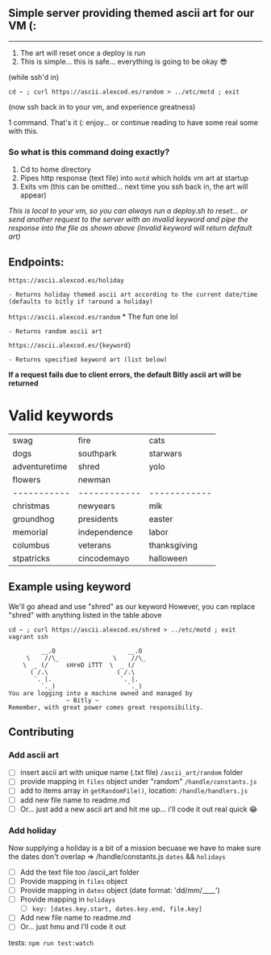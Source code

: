 ## Simple server providing themed ascii art for our VM (:

----

1. The art will reset once a deploy is run
2. This is simple... this is safe... everything is going to be okay 😎

(while ssh'd in)

`cd ~ ; curl https://ascii.alexcod.es/random > ../etc/motd ; exit`

(now ssh back in to your vm, and experience greatness)

1 command. That's it (: enjoy... or continue reading to have some real some with this. 

### So what is this command doing exactly? 
 1. Cd to home directory
 2. Pipes http response (text file) into `motd`  which holds vm art at startup
 3. Exits vm (this can be omitted... next time you ssh back in, the art will appear)

*This is local to your vm, so you can always run a deploy.sh to reset... or send another request to the server with an invalid keyword and pipe the response into the file as shown above (invalid keyword will return default art)*

## Endpoints: 
`https://ascii.alexcod.es/holiday`

	- Returns holiday themed ascii art according to the current date/time (defaults to bitly if !around a holiday)

`https://ascii.alexcod.es/random`  * The fun one lol

    - Returns random ascii art

`https://ascii.alexcod.es/{keyword}`

    - Returns specified keyword art (list below) 

**If a request fails due to client errors, the default Bitly ascii art will be returned**

# Valid keywords
|              |              |              |
| -------      | -------------| -----------  |
| swag         | fire         | cats         |
| dogs         | southpark    | starwars     |
| adventuretime| shred        | yolo         |
| flowers      | newman       |              |
| -----------  | ------------ | ------------ |
| christmas    | newyears     | mlk          |
| groundhog    | presidents   | easter       |
| memorial     | independence | labor        |
| columbus     | veterans     | thanksgiving | 
| stpatricks   | cincodemayo  | halloween    | 


## Example using keyword
We'll go ahead and use "shred" as our keyword
However, you can replace "shred" with anything listed in the table above

`cd ~ ; curl https://ascii.alexcod.es/shred > ../etc/motd ; exit`
`vagrant ssh`
```
         __.O                    __.O
     \    //\_               \    //\_         
    \  _ (/     sHreD iTTT  \  _ (/    
      ( /.\                   ( /.\          
       `. |.                   `. |.    
         `._)                    `._)
You are logging into a machine owned and managed by 
                ~ Bitly ~
Remember, with great power comes great responsibility.
```

Contributing
----
### Add ascii art

- [ ] insert ascii art with unique name (.txt file) `/ascii_art/random` folder
- [ ] provide mapping in `files` object under "random" `/handle/constants.js`
- [ ] add to items array in `getRandomFile()`, location: `/handle/handlers.js`
- [ ] add new file name to readme.md
- [ ] Or... just add a new ascii art and hit me up... i'll code it out real quick 😂

### Add holiday
Now supplying a holiday is a bit of a mission becuase we have to make sure the dates don't overlap => /handle/constants.js `dates` && `holidays`

- [ ] Add the text file too /ascii_art folder
- [ ] Provide mapping in `files` object 
- [ ] Provide mapping in `dates` object (date format: 'dd/mm/____')
- [ ] Provide mapping in `holidays`
	- [ ] `key: [dates.key.start, dates.key.end, file.key]`
- [ ] Add new file name to readme.md
- [ ] Or... just hmu and I'll code it out 

tests: `npm run test:watch`
